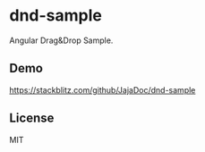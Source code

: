 # dnd-sample

Angular Drag&Drop Sample.

## Demo

https://stackblitz.com/github/JajaDoc/dnd-sample

## License

MIT
